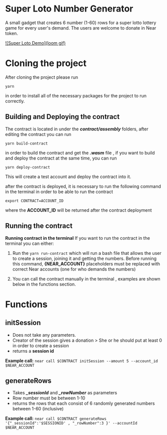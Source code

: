 
# Super Loto Number Generator

A small gadget that creates 6 number (1-60) rows for a super lotto lottery game for every user's demand. The users are welcome to donate in Near token.

[![Super Loto Demo](loom gif)](loomlink)


# Cloning the project
After cloning the project please run 

    yarn
in order to install all of the necessary packages for the project to run correctly.

## Building and Deploying the contract
The contract is located in under the ***contract/assembly*** folders, after editing the contract you can run

    yarn build-contract
in order to build the contract and get the ***.wasm*** file , if you want to build and deploy the contract at the same time, you can run 

    yarn deploy-contract
This will create a test account and deploy the contract into it.

after the contract is deployed, it is necessary to run the following command in the terminal in order to be able to run the contract


    export CONTRACT=ACCOUNT_ID
where the **ACCOUNT_ID** will be returned after the contract deployment

## Running the contract

**Running contract in the terminal**
If you want to run the contract in the terminal you can either:

 1. Run the `yarn run-contract` which will run a bash file that allows the user to create a session, joining it and getting the numbers.
 Before running this command, **{NEAR_ACCOUNT}** placeholders must be replaced with correct Near accounts (one for who demands the numbers)
 
 2. You can call the contract manually in the terminal , examples are shown below in the functions section.
 

# Functions
## initSession

 - Does not take any parameters.
 - Creator of the session gives a donation > She or he should put at least 0 in order to create a session
 - returns a **session id**

**Example call:**
`near call $CONTRACT initSession --amount 5 --account_id $NEAR_ACCOUNT`

## generateRows 

 - Takes ***_sessionId*** and ***_rowNumber*** as parameters
 - Row number must be between 1-10
 - returns the rows that each consist of 6 randomly generated numbers between 1-60 (inclusive)
 
**Example call:**
`near call $CONTRACT generateRows '{"_sessionId":'$SESSIONID' , "_rowNumber":3 }' --accountId $NEAR_ACCOUNT`



